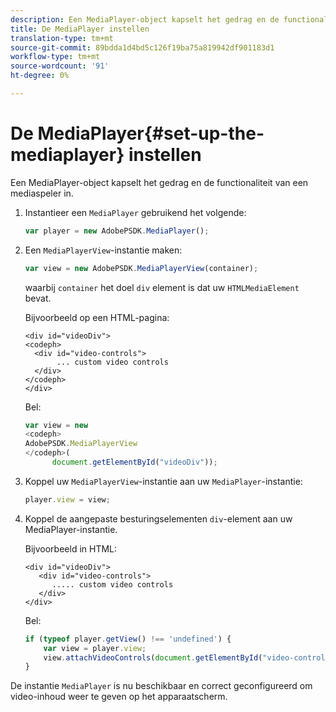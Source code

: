 ```yaml
---
description: Een MediaPlayer-object kapselt het gedrag en de functionaliteit van een mediaspeler in.
title: De MediaPlayer instellen
translation-type: tm+mt
source-git-commit: 89bdda1d4bd5c126f19ba75a819942df901183d1
workflow-type: tm+mt
source-wordcount: '91'
ht-degree: 0%

---
```



# De MediaPlayer{#set-up-the-mediaplayer} instellen

Een MediaPlayer-object kapselt het gedrag en de functionaliteit van een mediaspeler in.

1. Instantieer een `MediaPlayer` gebruikend het volgende:

   ```js
   var player = new AdobePSDK.MediaPlayer();
   ```

1. Een `MediaPlayerView`-instantie maken:

   ```js
   var view = new AdobePSDK.MediaPlayerView(container);
   ```

   waarbij `container` het doel `div` element is dat uw `HTMLMediaElement` bevat.

   Bijvoorbeeld op een HTML-pagina:

   ```
   <div id="videoDiv"> 
   <codeph>
     <div id="video-controls"> 
          ... custom video controls 
     </div> 
   </codeph> 
   </div>
   ```

   Bel:

   ```js
   var view = new  
   <codeph>
   AdobePSDK.MediaPlayerView 
   </codeph>( 
         document.getElementById("videoDiv"));  
   ```

1. Koppel uw `MediaPlayerView`-instantie aan uw `MediaPlayer`-instantie:

   ```js
   player.view = view;
   ```

1. Koppel de aangepaste besturingselementen `div`-element aan uw MediaPlayer-instantie.

   Bijvoorbeeld in HTML:

   ```
   <div id="videoDiv"> 
      <div id="video-controls"> 
         ..... custom video controls 
      </div> 
   </div>
   ```

   Bel:

   ```js
   if (typeof player.getView() !== 'undefined') { 
       var view = player.view; 
       view.attachVideoControls(document.getElementById("video-controls")); 
   }
   ```

De instantie `MediaPlayer` is nu beschikbaar en correct geconfigureerd om video-inhoud weer te geven op het apparaatscherm.
